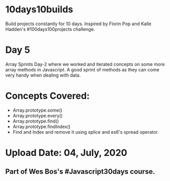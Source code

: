 # 10days10builds
Build projects constantly for 10 days. Inspired by Florin Pop and Kalle Hadden's #100days100projects challenge.

# Day 5
Array Sprints Day-2 where we worked and iterated concepts on some more array methods in Javascript. A good sprint of methods as they can come very handy when dealing with data.

# Concepts Covered:
* Array.prototype.some()
* Array.prototype.every()
* Array.prototype.find()
* Array.prototype.findIndex()
* Find and Index and remove it using splice and es6's spread operator.

# Upload Date: 04, July, 2020
## Part of Wes Bos's #Javascript30days course.

